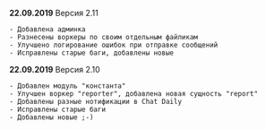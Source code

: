 **22.09.2019** Версия 2.11

    - Добавлена админка
    - Разнесены воркеры по своим отдельным файликам
    - Улучшено логирование ошибок при отправке сообщений
    - Исправлены старые баги, добавлены новые

**22.09.2019** Версия 2.10
    
    - Добавлен модуль "константа"
    - Улучшен воркер "reporter", добавлена новая сущность "report"
    - Добавлены разные нотификации в Chat Daily
    - Исправлены старые баги
    - Добавлены новые ;-)

